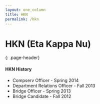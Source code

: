 ```yaml
---
layout: one_column
title: HKN
permalink: /hkn
---
```

# HKN (Eta Kappa Nu)
{: .page-header}

#### HKN History

* Compserv Officer - Spring 2014
* Department Relations Officer - Fall 2013
* Bridge Officer - Spring 2013
* Bridge Candidate - Fall 2012
